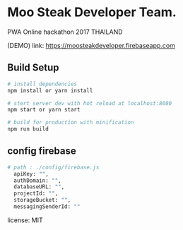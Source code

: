 # Moo Steak Developer Team.
PWA Online hackathon 2017 THAILAND

(DEMO) link: https://moosteakdeveloper.firebaseapp.com

## Build Setup

``` bash
# install dependencies
npm install or yarn install

# stert server dev with hot reload at localhost:8080
npm start or yarn start

# build for production with minification
npm run build

```

## config firebase

``` bash
# path : ./config/firebase.js
  apiKey: "",
  authDomain: "",
  databaseURL: "",
  projectId: "",
  storageBucket: "",
  messagingSenderId: ""
```

license: MIT
